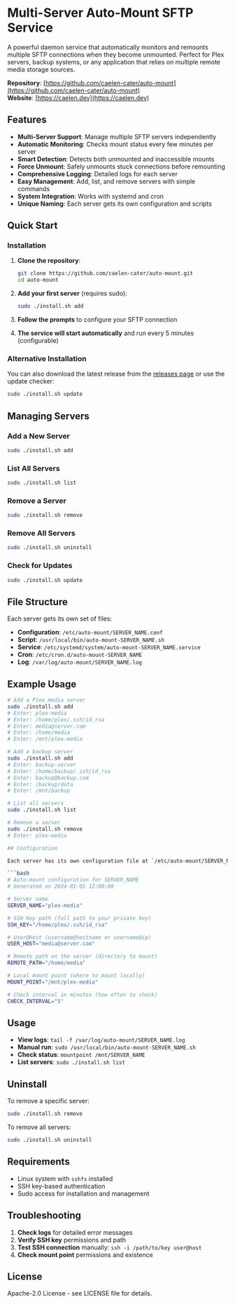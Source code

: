 # Multi-Server Auto-Mount SFTP Service

A powerful daemon service that automatically monitors and remounts multiple SFTP connections when they become unmounted. Perfect for Plex servers, backup systems, or any application that relies on multiple remote media storage sources.

**Repository**: [https://github.com/caelen-cater/auto-mount](https://github.com/caelen-cater/auto-mount)  
**Website**: [https://caelen.dev](https://caelen.dev)

## Features

- **Multi-Server Support**: Manage multiple SFTP servers independently
- **Automatic Monitoring**: Checks mount status every few minutes per server
- **Smart Detection**: Detects both unmounted and inaccessible mounts
- **Force Unmount**: Safely unmounts stuck connections before remounting
- **Comprehensive Logging**: Detailed logs for each server
- **Easy Management**: Add, list, and remove servers with simple commands
- **System Integration**: Works with systemd and cron
- **Unique Naming**: Each server gets its own configuration and scripts

## Quick Start

### Installation

1. **Clone the repository**:
   ```bash
   git clone https://github.com/caelen-cater/auto-mount.git
   cd auto-mount
   ```

2. **Add your first server** (requires sudo):
   ```bash
   sudo ./install.sh add
   ```

3. **Follow the prompts** to configure your SFTP connection
4. **The service will start automatically** and run every 5 minutes (configurable)

### Alternative Installation

You can also download the latest release from the [releases page](https://github.com/caelen-cater/auto-mount/releases) or use the update checker:

```bash
sudo ./install.sh update
```

## Managing Servers

### Add a New Server
```bash
sudo ./install.sh add
```

### List All Servers
```bash
sudo ./install.sh list
```

### Remove a Server
```bash
sudo ./install.sh remove
```

### Remove All Servers
```bash
sudo ./install.sh uninstall
```

### Check for Updates
```bash
sudo ./install.sh update
```

## File Structure

Each server gets its own set of files:

- **Configuration**: `/etc/auto-mount/SERVER_NAME.conf`
- **Script**: `/usr/local/bin/auto-mount-SERVER_NAME.sh`
- **Service**: `/etc/systemd/system/auto-mount-SERVER_NAME.service`
- **Cron**: `/etc/cron.d/auto-mount-SERVER_NAME`
- **Log**: `/var/log/auto-mount/SERVER_NAME.log`

## Example Usage

```bash
# Add a Plex media server
sudo ./install.sh add
# Enter: plex-media
# Enter: /home/plex/.ssh/id_rsa
# Enter: media@server.com
# Enter: /home/media
# Enter: /mnt/plex-media

# Add a backup server
sudo ./install.sh add
# Enter: backup-server
# Enter: /home/backup/.ssh/id_rsa
# Enter: backup@backup.com
# Enter: /backup/data
# Enter: /mnt/backup

# List all servers
sudo ./install.sh list

# Remove a server
sudo ./install.sh remove
# Enter: plex-media

## Configuration

Each server has its own configuration file at `/etc/auto-mount/SERVER_NAME.conf`:

```bash
# Auto-mount configuration for SERVER_NAME
# Generated on 2024-01-01 12:00:00

# Server name
SERVER_NAME="plex-media"

# SSH Key path (full path to your private key)
SSH_KEY="/home/plex/.ssh/id_rsa"

# User@Host (username@hostname or username@ip)
USER_HOST="media@server.com"

# Remote path on the server (directory to mount)
REMOTE_PATH="/home/media"

# Local mount point (where to mount locally)
MOUNT_POINT="/mnt/plex-media"

# Check interval in minutes (how often to check)
CHECK_INTERVAL="5"
```

## Usage

- **View logs**: `tail -f /var/log/auto-mount/SERVER_NAME.log`
- **Manual run**: `sudo /usr/local/bin/auto-mount-SERVER_NAME.sh`
- **Check status**: `mountpoint /mnt/SERVER_NAME`
- **List servers**: `sudo ./install.sh list`

## Uninstall

To remove a specific server:

```bash
sudo ./install.sh remove
```

To remove all servers:

```bash
sudo ./install.sh uninstall
```

## Requirements

- Linux system with `sshfs` installed
- SSH key-based authentication
- Sudo access for installation and management

## Troubleshooting

1. **Check logs** for detailed error messages
2. **Verify SSH key** permissions and path
3. **Test SSH connection** manually: `ssh -i /path/to/key user@host`
4. **Check mount point** permissions and existence

## License

Apache-2.0 License - see LICENSE file for details.

